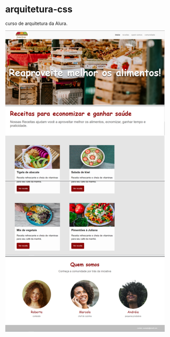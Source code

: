 # arquitetura-css
curso de arquitetura da Alura. 

<img src=application-images/home.PNG />
<img src=application-images/recipes.PNG />
<img src=application-images/recipes-1.PNG />
<img src=application-images/who-we-are.PNG />
